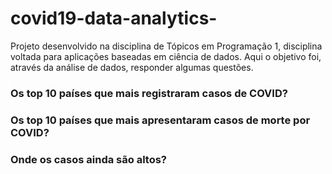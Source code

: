 # covid19-data-analytics-
Projeto desenvolvido na disciplina de Tópicos em Programação 1, disciplina voltada para aplicações baseadas em ciência de dados. Aqui o objetivo foi, através da análise de dados, responder algumas questões.
### Os top 10 países que mais registraram casos de COVID?
### Os top 10 países que mais apresentaram casos de morte por COVID?
### Onde os casos ainda são altos?
